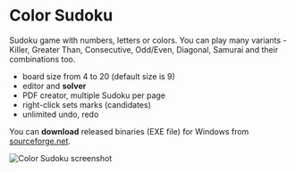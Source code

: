 # Color Sudoku
Sudoku game with numbers, letters or colors. You can play many variants - Killer, Greater Than, Consecutive, Odd/Even, Diagonal, Samurai and their combinations too.
- board size from 4 to 20 (default size is 9)
- editor and **solver**
- PDF creator, multiple Sudoku per page
- right-click sets marks (candidates)
- unlimited undo, redo

You can **download** released binaries (EXE file) for Windows from [sourceforge.net](https://sourceforge.net/projects/colorsudoku/).

![Color Sudoku screenshot](http://petr.lastovicka.sweb.cz/img/sohei.png)

